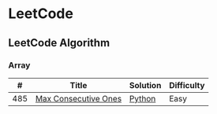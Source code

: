 # LeetCode

## LeetCode Algorithm

### Array

|#	|Title|	Solution| Difficulty|
|---|---|---|---|
|485|[Max Consecutive Ones](https://leetcode.com/problems/max-consecutive-ones)|[Python](./algorithms/485_Max_Consecutive_Ones.py)| Easy |
